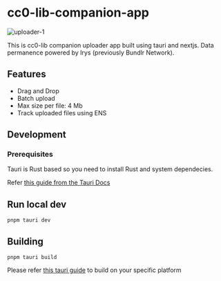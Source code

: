 # cc0-lib-companion-app

![uploader-1](https://arweave.net/54svwF8JNjHI2ZMA6tdrFTKujH3hWaWMXg9TcVzJW1M/cc0-lib-uploader-3.png)

This is cc0-lib companion uploader app built using tauri and nextjs. Data permanence powered by Irys (previously Bundlr Network).

## Features

- Drag and Drop
- Batch upload
- Max size per file: 4 Mb
- Track uploaded files using ENS

## Development

### Prerequisites

Tauri is Rust based so you need to install Rust and system dependecies.

Refer [this guide from the Tauri Docs](https://tauri.app/v1/guides/getting-started/prerequisites)

## Run local dev

```
pnpm tauri dev
```

## Building

```
pnpm tauri build
```

Please refer [this tauri guide](https://tauri.app/v1/guides/building/) to build on your specific platform
